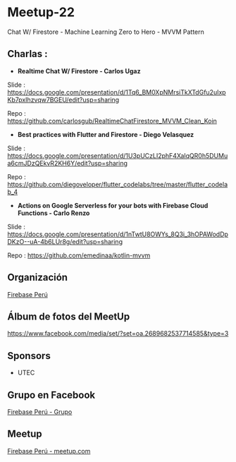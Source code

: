# Meetup-22
Chat W/ Firestore - Machine Learning Zero to Hero - MVVM Pattern

## Charlas :

- **Realtime Chat W/ Firestore - Carlos Ugaz**

Slide : https://docs.google.com/presentation/d/1Tq6_BM0XpNMrsiTkXTdGfu2uIxpKb7pxIhzvqw7BGEU/edit?usp=sharing

Repo  : https://github.com/carlosgub/RealtimeChatFirestore_MVVM_Clean_Koin


- **Best practices with Flutter and Firestore - Diego Velasquez**

Slide : https://docs.google.com/presentation/d/1U3pUCzLI2phF4XaIqQR0h5DUMua6cmJDzQEkvR2KH6Y/edit?usp=sharing

Repo  : https://github.com/diegoveloper/flutter_codelabs/tree/master/flutter_codelab_4

- **Actions on Google Serverless for your bots with Firebase Cloud Functions - Carlo Renzo**

Slide : https://docs.google.com/presentation/d/1nTwtU8OWYs_8Q3i_3hOPAWodDpDKzO--uA-4b6LUr8g/edit?usp=sharing

Repo  : https://github.com/emedinaa/kotlin-mvvm


## Organización 
[Firebase Perú](https://github.com/FirebasePeru)


## Álbum de fotos del MeetUp
https://www.facebook.com/media/set/?set=oa.2689682537714585&type=3

## Sponsors

- UTEC 

## Grupo en Facebook 

[Firebase Perú - Grupo](https://www.facebook.com/groups/androidpe/)

## Meetup 

[Firebase Perú - meetup.com](https://www.meetup.com/Firebase-Peru/)
